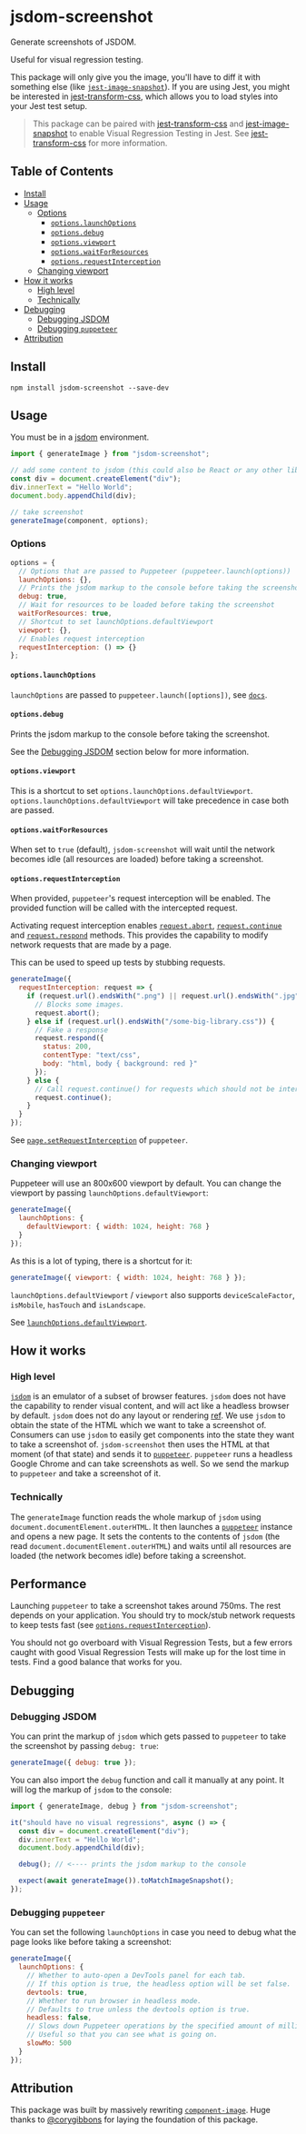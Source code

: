 # jsdom-screenshot

Generate screenshots of JSDOM.

Useful for visual regression testing.

This package will only give you the image, you'll have to diff it with something else (like [`jest-image-snapshot`](https://www.npmjs.com/package/jest-image-snapshot)). If you are using Jest, you might be interested in [jest-transform-css](https://github.com/dferber90/jest-transform-css), which allows you to load styles into your Jest test setup.

> This package can be paired with [jest-transform-css](https://github.com/dferber90/jest-transform-css) and [jest-image-snapshot](https://github.com/americanexpress/jest-image-snapshot) to enable Visual Regression Testing in Jest. See [jest-transform-css](https://github.com/dferber90/jest-transform-css) for more information.

## Table of Contents

- [Install](#install)
- [Usage](#usage)
  - [Options](#options)
    - [`options.launchOptions`](#-optionslaunchoptions-)
    - [`options.debug`](#-optionsdebug-)
    - [`options.viewport`](#-optionsviewport-)
    - [`options.waitForResources`](#-optionswaitforresources-)
    - [`options.requestInterception`](#-optionsrequestinterception-)
  - [Changing viewport](#changing-viewport)
- [How it works](#how-it-works)
  - [High level](#high-level)
  - [Technically](#technically)
- [Debugging](#debugging)
  - [Debugging JSDOM](#debugging-jsdom)
  - [Debugging `puppeteer`](#debugging--puppeteer-)
- [Attribution](#attribution)

## Install

```
npm install jsdom-screenshot --save-dev
```

## Usage

You must be in a [jsdom](https://github.com/jsdom/jsdom) environment.

```js
import { generateImage } from "jsdom-screenshot";

// add some content to jsdom (this could also be React or any other library!)
const div = document.createElement("div");
div.innerText = "Hello World";
document.body.appendChild(div);

// take screenshot
generateImage(component, options);
```

### Options

```js
options = {
  // Options that are passed to Puppeteer (puppeteer.launch(options))
  launchOptions: {},
  // Prints the jsdom markup to the console before taking the screenshot
  debug: true,
  // Wait for resources to be loaded before taking the screenshot
  waitForResources: true,
  // Shortcut to set launchOptions.defaultViewport
  viewport: {},
  // Enables request interception
  requestInterception: () => {}
};
```

#### `options.launchOptions`

`launchOptions` are passed to `puppeteer.launch([options])`, see [`docs`](https://github.com/GoogleChrome/puppeteer/blob/master/docs/api.md#puppeteerlaunchoptions).

#### `options.debug`

Prints the jsdom markup to the console before taking the screenshot.

See the [Debugging JSDOM](#debugging-jsdom) section below for more information.

#### `options.viewport`

This is a shortcut to set `options.launchOptions.defaultViewport`. `options.launchOptions.defaultViewport` will take precedence in case both are passed.

#### `options.waitForResources`

When set to `true` (default), `jsdom-screenshot` will wait until the network becomes idle (all resources are loaded) before taking a screenshot.

#### `options.requestInterception`

When provided, `puppeteer`'s request interception will be enabled. The provided function will be called with the intercepted request.

Activating request interception enables [`request.abort`](https://github.com/GoogleChrome/puppeteer/blob/master/docs/api.md#requestaborterrorcode), [`request.continue`](https://github.com/GoogleChrome/puppeteer/blob/master/docs/api.md#requestcontinueoverrides) and [`request.respond`](https://github.com/GoogleChrome/puppeteer/blob/master/docs/api.md#requestrespondresponse) methods. This provides the capability to modify network requests that are made by a page.

This can be used to speed up tests by stubbing requests.

```js
generateImage({
  requestInterception: request => {
    if (request.url().endsWith(".png") || request.url().endsWith(".jpg")) {
      // Blocks some images.
      request.abort();
    } else if (request.url().endsWith("/some-big-library.css")) {
      // Fake a response
      request.respond({
        status: 200,
        contentType: "text/css",
        body: "html, body { background: red }"
      });
    } else {
      // Call request.continue() for requests which should not be intercepted
      request.continue();
    }
  }
});
```

See [`page.setRequestInterception`](https://github.com/GoogleChrome/puppeteer/blob/master/docs/api.md#pagesetrequestinterceptionvalue) of `puppeteer`.

### Changing viewport

Puppeteer will use an 800x600 viewport by default. You can change the viewport by passing `launchOptions.defaultViewport`:

```js
generateImage({
  launchOptions: {
    defaultViewport: { width: 1024, height: 768 }
  }
});
```

As this is a lot of typing, there is a shortcut for it:

```js
generateImage({ viewport: { width: 1024, height: 768 } });
```

`launchOptions.defaultViewport` / `viewport` also supports `deviceScaleFactor`, `isMobile`, `hasTouch` and `isLandscape`.

See [`launchOptions.defaultViewport`](https://github.com/GoogleChrome/puppeteer/blob/master/docs/api.md#puppeteerlaunchoptions).

## How it works

### High level

[`jsdom`](https://github.com/jsdom/jsdom) is an emulator of a subset of browser features. `jsdom` does not have the capability to render visual content, and will act like a headless browser by default. `jsdom` does not do any layout or rendering [ref](https://github.com/jsdom/jsdom#pretending-to-be-a-visual-browser). We use `jsdom` to obtain the state of the HTML which we want to take a screenshot of. Consumers can use `jsdom` to easily get components into the state they want to take a screenshot of. `jsdom-screenshot` then uses the HTML at that moment (of that state) and sends it to [`puppeteer`](https://github.com/googlechrome/puppeteer/). `puppeteer` runs a headless Google Chrome and can take screenshots as well. So we send the markup to `puppeteer` and take a screenshot of it.

### Technically

The `generateImage` function reads the whole markup of `jsdom` using `document.documentElement.outerHTML`. It then launches a [`puppeteer`](https://github.com/googlechrome/puppeteer/) instance and opens a new page. It sets the contents to the contents of `jsdom` (the read `document.documentElement.outerHTML`) and waits until all resources are loaded (the network becomes idle) before taking a screenshot.

## Performance

Launching `puppeteer` to take a screenshot takes around 750ms. The rest depends on your application. You should try to mock/stub network requests to keep tests fast (see [`options.requestInterception`](#-optionsrequestinterception-)).

You should not go overboard with Visual Regression Tests, but a few errors caught with
good Visual Regression Tests will make up for the lost time in tests. Find a good balance that works for you.

## Debugging

### Debugging JSDOM

You can print the markup of `jsdom` which gets passed to `puppeteer` to take the screenshot by passing `debug: true`:

```js
generateImage({ debug: true });
```

You can also import the `debug` function and call it manually at any point. It will log the markup of `jsdom` to the console:

```js
import { generateImage, debug } from "jsdom-screenshot";

it("should have no visual regressions", async () => {
  const div = document.createElement("div");
  div.innerText = "Hello World";
  document.body.appendChild(div);

  debug(); // <---- prints the jsdom markup to the console

  expect(await generateImage()).toMatchImageSnapshot();
});
```

### Debugging `puppeteer`

You can set the following `launchOptions` in case you need to debug what the page looks like before taking a screenshot:

```js
generateImage({
  launchOptions: {
    // Whether to auto-open a DevTools panel for each tab.
    // If this option is true, the headless option will be set false.
    devtools: true,
    // Whether to run browser in headless mode.
    // Defaults to true unless the devtools option is true.
    headless: false,
    // Slows down Puppeteer operations by the specified amount of milliseconds.
    // Useful so that you can see what is going on.
    slowMo: 500
  }
});
```

## Attribution

This package was built by massively rewriting [`component-image`](https://github.com/corygibbons/component-image/). Huge thanks to [@corygibbons](https://github.com/corygibbons) for laying the foundation of this package.
